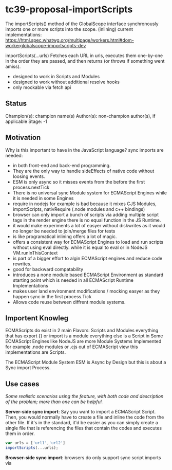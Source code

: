 # tc39-proposal-importScripts
The importScripts() method of the GlobalScope interface synchronously imports one or more scripts into the scope. (inlining)
current implementations: https://html.spec.whatwg.org/multipage/workers.html#dom-workerglobalscope-importscripts-dev

importScripts(...urls)
Fetches each URL in urls, executes them one-by-one in the order they are passed, and then returns (or throws if something went amiss).

- designed to work in Scripts and Modules 
- designed to work without additional resolve hooks
- only mockable via fetch api 

## Status
Champion(s): champion name(s) Author(s): non-champion author(s), if applicable Stage: -1
## Motivation
Why is this important to have in the JavaScript language?
sync imports are needed:
- in both front-end and back-end programming. 
- They are the only way to handle sideEffects of native code without loosing events.
- ESM is only async so it misses events from the before the first process.nextTick
- There is no universal sync Module system for ECMAScript Engines while it is needed in some Engines
- require in nodejs for example is bad because it mixes CJS Modules, importScripts, nativRequire (.node modules and c++ bindings)
- browser can only import a bunch of scripts via adding multiple script tags in the render engine there is no equal function in the JS Runtime.
- it would make experiments a lot of easyer without diskwrites as it would no longer be needed to join/merge files for tests
- is like programatical inlining offers a lot of magic.
- offers a consistent way for ECMAScript Engines to load and run scripts without using eval directly. while it is equal to eval or in NodeJS VM.runInThisContext
- is part of a bigger effort to algin ECMAScript engines and reduce code rewrites.
- good for backward compatability 
- introduces a none module based ECMAScript Environment as standard starting point which is needed in all ECMAScript Runtime Implementations
- makes user land environment modifications / mocking easyer as they happen sync in the first process.Tick 
- Allows code reuse between diffrent module systems. 

## Importent Knowleg
ECMAScripts do exist in 2 main Flavors: Scripts and Modules everything that has export {} or import is a module everything else is a Script
in Some ECMAScript Engines like NodeJS are more Module Systems Implemented for example .node modules or .cjs out of ECMAScript view this implementations are Scripts.

The ECMAScript Module System ESM is Async by Design but this is about a Sync import Process.

## Use cases

*Some realistic scenarios using the feature, with both code and description of the problem; more than one can be helpful.*

**Server-side sync import**: Say you want to import a ECMAScript Script. Then, you would normally have to create a file and inline the code from the other file. If it's in the standard, it'd be easier as you can simply create a single file that is referencing the files that contain the codes and executes them in order.

```js
var urls = ['url1','url2']
importScripts(...urls);
```

**Browser-side sync import**: browsers do only support sync script imports via <script> tags in the renderer this would be a programatical way.
also it is implemented in the web worker global scope already there it works as it is outlined here

example.html
```html
<script src="url1"></script>
<script src="url2"></script>  
```  
would get
```html
<script>importScripts('url1','url2')</script>
```
  
  
**NodeJS-side sync import**: is implemented here via multiple calls to require if you pass Script pathes to it and you never assign what ever require returns.  

main.cjs
```js
const importScripts = (args) => {
  args.forEach(require);
}
  
var urls = ['url1','url2']
importScripts(...urls);
```

**electron-side sync import**: electron is a combination of the nodejs with a inhired chromeium both usinging the same v8 ECMAScript runtime engine
This leads to a lot of confusion because people that come from a NodeJS Background are familar with require and import as it supports both module systems
while only require is usable to bootstrap a electron process when you use multiple files.
  
as the people can use require the think they can also use import but that assumption is totaly wrong. because Electron uses Native sideEffects to detect when the first process.Tick did happen see: 
- [ ] https://github.com/electron/electron/issues/21457#issuecomment-1100472723 for more details
  
importScripts can clear the dust as it makes clear that the import is sync and it allows to reuse code between both module systems without additional files. 
  
**es4x-side sync import**:
  
**just-js-side sync import**:
  
**graaljs-js-side sync import**:
  
**deno-side sync import**:
  
**v8-side sync import**:
  
**JavaScriptCore sync import**:

**TypeScript sync import**: in TypeScript sync import is done via require, import and so called [tripple slash references](https://www.typescriptlang.org/docs/handbook/triple-slash-directives.html) ```<reference path="..." />``` TypeScript supports
also references and options in the configuration file tsconfig.json as TypeScript is a SuperSet of ECMAScript it would profit
from importScripts as it would need to get implemented as they are a SuperSet and this way eliminates Problems for coders
  
let me explain a bit more! most coders are using Modules as a way to Author code while they need to use legacy code. they often need to do all kinds
of transpilation and adjust ments to the typescript config and the packages they depend on while the only real goal is to inline some code snippets into
the current code.
  
also we tend to over reference and explain our imports and exports that reduces productivity. Static Typing and static analyze able code is well but 
you need to pay a price for it importScripts reduces this costs a lot. And it lets you reuse your original written code in many module systems if needed.
  
code1.js
```js
globalThis.console.log('i am a imported script')
```
  
code.js works unmodified with typescript and the browser without the need for a package.json or the nodejs module system and it even imports a other script
```js
importScripts('./code1.js')
globalThis.console.log('hi')
// i assign something for the following main.ts example
globalThis.myUltraCommonNameSpace = 'hi from code.js'
```
  
main.ts or .cts or .mts (the extension are used by TypeScript 4.7+) to guess the module system. The exact same code would work in all module systems that are supported by TypeScript which are 7+ as time of writing! more are coming to address issues! importScripts Eliminates all of them. and skips the need for additional package.json lookups. it implicit directly tells typescript to use classic resolveMode as it does not support npm-resolve.
```ts
importScripts('./code.js')
const message = globalThis.myUltraCommonNameSpace as const // Type: readonly 'hi from code.js'
```

  
  
  
## Description

*Developer-friendly documentation for how to use the feature*

`importScripts(...urls)` returns undefined or throws.

## Left as Todo
```
## Comparison

*A comparison across various related programming languages and/or libraries. If this is the first sort of language or library to do this thing, explain why that is the case. If this is a standard library feature, a comparison across the JavaScript ecosystem would be good; if it's a syntax feature, that might not be practical, and comparisons may be limited to other programming languages.*

These npm modules do something like the proposal:
- [B](link)
- [C](link)

frobnicate-2018 is weird because xyz, whereas B is weird because jkl, so we take a version of the approach in C, modified by qrs.

The standard libraries of these programming languages includes related functionality:
- APL (links to the relevant documentation for each of these)
- PostScript
- Self
- XSLT
- Emacs Lisp

Our approach is pretty similar to the Emacs Lisp approach, and it's clear from a manual analysis of billions of Stack Overflow posts that this is the most straightforward to ordinary developers.

## Implementations

### Polyfill/transpiler implementations

*A JavaScript implementation of the proposal, ideally packaged in a way that enables easy, realistic experimentation. See [implement.md](https://github.com/tc39/how-we-work/blob/master/implement.md) for details on creating useful prototype implementations.*

You can try out an implementation of this proposal in the npm package [frobnicate](https://www.npmjs.com/package/frobnicate). Note, this package has semver major version 0 and is subject to change.

### Native implementations

*For Stage 3+ proposals, and occasionally earlier, it is helpful to link to the implementation status of full, end-to-end JavaScript engines. Filing these issues before Stage 3 is somewhat unnecessary, though, as it's not very actionable.*

- [V8]() (*Links to tracking issues in each JS engine*)
- [JSC]()
- [SpiderMonkey]()
- ...

## Q&A

*Frequently asked questions, or questions you think might be asked. Issues on the issue tracker or questions from past reviews can be a good source for these.*

**Q**: Why is the proposal this way?

**A**: Because reasons!

**Q**: Why does this need to be built-in, instead of being implemented in JavaScript?

**A**: We could encourage people to continue doing this in user-space. However, that would significantly increase load time of web pages. Additionally, web browsers already have a built-in frobnicator which is higher quality.

**Q**: Is it really necessary to create such a high-level built-in construct, rather than using lower-level primitives?

**A**: Instead of providing a direct `frobnicate` method, we could expose more basic primitives to compose an md5 hash with rot13. However, rot13 was demonstrated to be insecure in 2012 (citation), so exposing it as a primitive could serve as a footgun.
```
